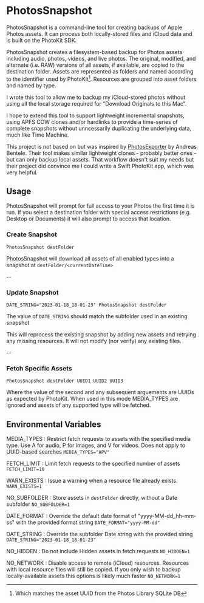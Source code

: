 # PhotosSnapshot

PhotosSnapshot is a command-line tool for creating backups of Apple Photos assets. It can process both locally-stored files and iCloud data and is built on the PhotoKit SDK.

PhotosSnapshot creates a filesystem-based backup for Photos assets including audio, photos, videos, and live photos. The original, modified, and alternate (i.e. RAW) versions of all assets, if available, are copied to the destination folder. Assets are represented as folders and named according to the identifier used by PhotoKit[^1]. Resources are grouped into asset folders and named by type.

[^1]: Which matches the asset UUID from the Photos Library SQLite DB

I wrote this tool to allow me to backup my iCloud-stored photos without using all the local storage required for "Download Originals to this Mac".

I hope to extend this tool to support lightweight incremental snapshots, using APFS COW clones and/or hardlinks to provide a time-series of complete snapshots without unncessarily duplicating the underlying data, much like Time Machine.

This project is not based on but was inspired by [PhotosExporter](https://github.com/abentele/PhotosExporter) by Andreas Bentele. Their tool makes similar lightweight clones - probably better ones - but can only backup local assets. That workflow doesn't suit my needs but their project did convince me I could write a Swift PhotoKit app, which was very helpful.

## Usage

PhotosSnapshot will prompt for full access to your Photos the first time it is run. If you select a destination folder with special access restrictions (e.g. Desktop or Documents) it will also prompt to access that location.

### Create Snapshot

`PhotosSnapshot destFolder`

PhotosSnapshot will download all assets of all enabled types into a snapshot at `destFolder/<currentDateTime>`

--

### Update Snapshot

`DATE_STRING="2023-01-18_18-01-23" PhotosSnapshot destFolder`

The value of `DATE_STRING` should match the subfolder used in an existing snapshot

This will reprocess the existing snapshot by adding new assets and retrying any missing resources. It will not modify (nor verify) any existing files.

--

### Fetch Specific Assets

`PhotosSnapshot destFolder UUID1 UUID2 UUID3`

Where the value of the second and any subsequent arguements are UUIDs as expected by PhotoKit. When used in this mode MEDIA_TYPES are ignored and assets of any supported type will be fetched.


## Environmental Variables

MEDIA_TYPES
: Restrict fetch requests to assets with the specified media type. Use A for audio, P for images, and V for videos. Does not apply to UUID-based searches `MEDIA_TYPES="APV"`

FETCH_LIMIT
: Limit fetch requests to the specified number of assets `FETCH_LIMIT=10`

WARN_EXISTS
: Issue a warning when a resource file already exists. `WARN_EXISTS=1`

NO_SUBFOLDER
: Store assets in `destFolder` directly, without a Date subfolder `NO_SUBFOLDER=1`

DATE_FORMAT
: Override the default date format of "yyyy-MM-dd_hh-mm-ss" with the provided format string `DATE_FORMAT="yyyy-MM-dd"`

DATE_STRING
: Override the subfolder Date string with the provided string `DATE_STRING="2023-01-18_18-01-23"`

NO_HIDDEN
: Do not include Hidden assets in fetch requests `NO_HIDDEN=1`

NO_NETWORK
: Disable access to remote (iCloud) resources. Resources with local resource files will still be copied. If you only wish to backup locally-available assets this options is likely much faster `NO_NETWORK=1`
